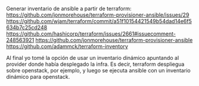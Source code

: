 Generar inventario de ansible a partir de terraform:
https://github.com/jonmorehouse/terraform-provisioner-ansible/issues/29
https://github.com/wjam/terraform/commit/a51f10154421549b54dad14e6f5634b7c25cd248
https://github.com/hashicorp/terraform/issues/2661#issuecomment-248563921
https://github.com/jonmorehouse/terraform-provisioner-ansible
https://github.com/adammck/terraform-inventory

Al final yo tomé la opción de usar un inventario dinámico apuntando al provider donde había desplegado la infra.
Es decir, terraform despliegua sobre openstack, por ejemplo, y luego se ejecuta ansible con un inventario dinámico para openstack.
